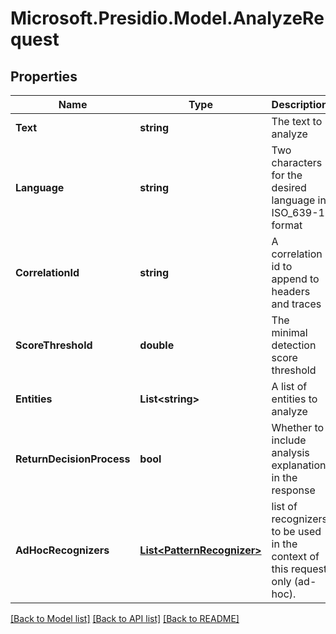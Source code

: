 # Microsoft.Presidio.Model.AnalyzeRequest

## Properties

Name | Type | Description | Notes
------------ | ------------- | ------------- | -------------
**Text** | **string** | The text to analyze | 
**Language** | **string** | Two characters for the desired language in ISO_639-1 format | 
**CorrelationId** | **string** | A correlation id to append to headers and traces | [optional] 
**ScoreThreshold** | **double** | The minimal detection score threshold | [optional] 
**Entities** | **List&lt;string&gt;** | A list of entities to analyze | [optional] 
**ReturnDecisionProcess** | **bool** | Whether to include analysis explanation in the response | [optional] 
**AdHocRecognizers** | [**List&lt;PatternRecognizer&gt;**](PatternRecognizer.md) | list of recognizers to be used in the context of this request only (ad-hoc). | [optional] 

[[Back to Model list]](../README.md#documentation-for-models) [[Back to API list]](../README.md#documentation-for-api-endpoints) [[Back to README]](../README.md)

